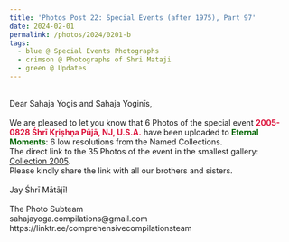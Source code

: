 ```yaml
---
title: 'Photos Post 22: Special Events (after 1975), Part 97'
date: 2024-02-01
permalink: /photos/2024/0201-b
tags:
  - blue @ Special Events Photographs
  - crimson @ Photographs of Shri Mataji
  - green @ Updates
---
```


<p>
<br>
Dear Sahaja Yogis and Sahaja Yoginīs,<br>
<br>
We are pleased to let you know that 6 Photos of the special event <font color="Crimson"><b>2005-0828 Śhrī Kṛiṣhṇa Pūjā, NJ, U.S.A.</b></font> have been uploaded to <font color="DarkGreen"><b>Eternal Moments</b></font>: 6 low resolutions from the Named Collections.<br>
The direct link to the 35 Photos of the event in the smallest gallery: <a href="https://eternalmoments.smugmug.com/Collections/Alan-Wherry-Collection/2005">Collection 2005</a>.<br>
Please kindly share the link with all our brothers and sisters.<br>
<br>
Jay Śhrī Mātājī!<br>
<br>
The Photo Subteam<br>
sahajayoga.compilations@gmail.com<br>
https://linktr.ee/comprehensivecompilationsteam
</p>